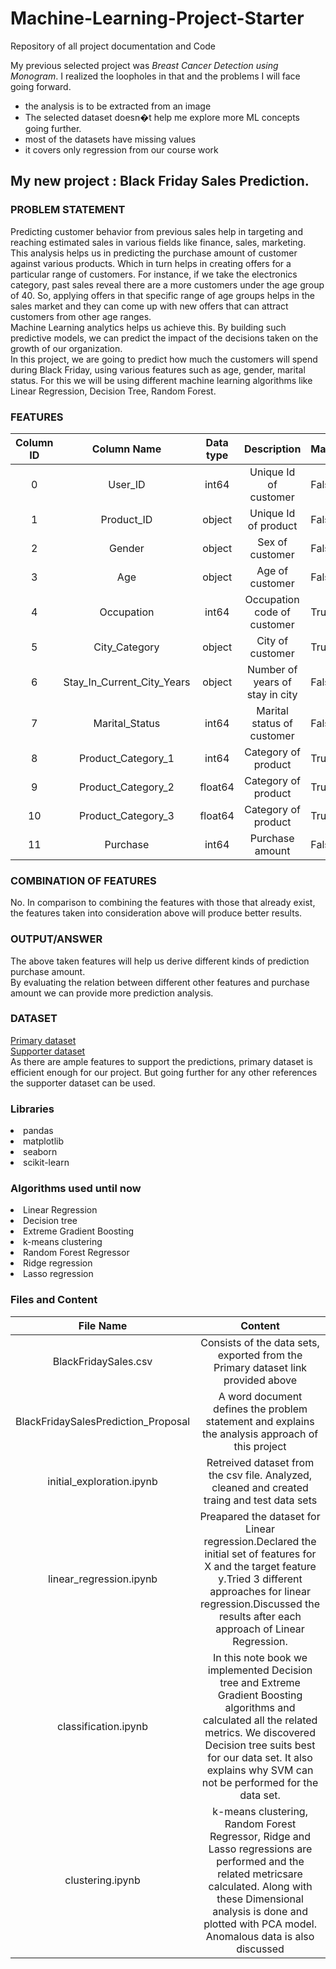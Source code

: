 # Machine-Learning-Project-Starter
Repository of all project documentation and Code

My previous selected project was *Breast Cancer Detection using Monogram*. I realized the loopholes in that and the problems I will face going forward.
- the analysis is to be extracted from an image
- The selected dataset doesn�t help me explore more ML concepts going further.
- most of the datasets have missing values
- it covers only regression from our course work

## My new project : **Black Friday Sales Prediction**.


### PROBLEM STATEMENT
Predicting customer behavior from previous sales help in targeting and reaching estimated sales in various fields like finance, sales, marketing. This analysis helps us in predicting the purchase amount of customer against various products. Which in turn helps in creating offers for a particular range of customers. For instance, if we take the electronics category, past sales reveal there are a more customers under the age group of 40. So, applying offers in that specific range of age groups helps in the sales market and they can come up with new offers that can attract customers from other age ranges.<br>
Machine Learning analytics helps us achieve this. By building such predictive models, we can predict the impact of the decisions taken on the growth of our organization.<br>
In this project, we are going to predict how much the customers will spend during Black Friday, using various features such as age, gender, marital status. For this we will be using different machine learning algorithms like Linear Regression, Decision Tree, Random Forest. <br>
### FEATURES
| Column ID |         Column Name        | Data type |           Description           | Masked |
|:---------:|:--------------------------:|:---------:|:-------------------------------:|--------|
|     0     |           User_ID          |   int64   |      Unique Id of customer      | False  |
|     1     |         Product_ID         |   object  |       Unique Id of product      | False  |
|     2     |           Gender           |   object  |         Sex of customer         | False  |
|     3     |             Age            |   object  |         Age of customer         | False  |
|     4     |         Occupation         |   int64   |   Occupation code of customer   | True   |
|     5     |        City_Category       |   object  |         City of customer        | True   |
|     6     | Stay_In_Current_City_Years |   object  | Number of years of stay in city | False  |
|     7     |       Marital_Status       |   int64   |    Marital status of customer   | False  |
|     8     |     Product_Category_1     |   int64   |       Category of product       | True   |
|     9     |     Product_Category_2     |  float64  |       Category of product       | True   |
|     10    |     Product_Category_3     |  float64  |       Category of product       | True   |
|     11    |          Purchase          |   int64   |         Purchase amount         | False  |

### COMBINATION OF FEATURES
No. In comparison to combining the features with those that already exist, the features taken into consideration above will produce better results.<br>
### OUTPUT/ANSWER
The above taken features will help us derive different kinds of prediction purchase amount.<br>
By evaluating the relation between different other features and purchase amount we can provide more prediction analysis.<br>
### DATASET
[Primary dataset](https://www.kaggle.com/datasets/kkartik93/black-friday-sales-prediction) <br>
[Supporter dataset](https://www.kaggle.com/code/sourabhgumtaj/black-friday-eda-sourabh-gumtaj/data)<br>
As there are ample features to support the predictions, primary dataset is efficient enough for our project. But going further for any other references the supporter dataset can be used.<br>
### Libraries

<li>pandas
<li>matplotlib
<li>seaborn
<li>scikit-learn

### Algorithms used until now

<li>Linear Regression
<li>Decision tree
<li>Extreme Gradient Boosting
<li>k-means clustering
<li>Random Forest Regressor
<li>Ridge regression
<li>Lasso regression

    
### Files and Content
| File Name                           |         Content                                                                                                        |
|:-----------------------------------:|:----------------------------------------------------------------------------------------------------------------------:|
| BlackFridaySales.csv                | Consists of the data sets, exported from the Primary dataset link provided above                                       |
| BlackFridaySalesPrediction_Proposal |           A word document defines the problem statement and explains the analysis approach of this project             |
| initial_exploration.ipynb           | Retreived dataset from the csv file. Analyzed, cleaned and created traing and test data sets                           |
|  linear_regression.ipynb            | Preapared the dataset for Linear regression.Declared the initial set of features for X and the target feature y.Tried 3                                                 different approaches for linear regression.Discussed the results after each approach of Linear Regression.           |
|  classification.ipynb               |In this note book we implemented Decision tree and Extreme Gradient Boosting algorithms and calculated all the related metrics. We discovered Decision tree suits best for our data set. It also explains why SVM can not be performed for the data set.|
|  clustering.ipynb                   |k-means clustering, Random Forest Regressor, Ridge and Lasso regressions are performed and the related metricsare calculated. Along with these Dimensional analysis is done and plotted with PCA model. Anomalous data is also discussed |
